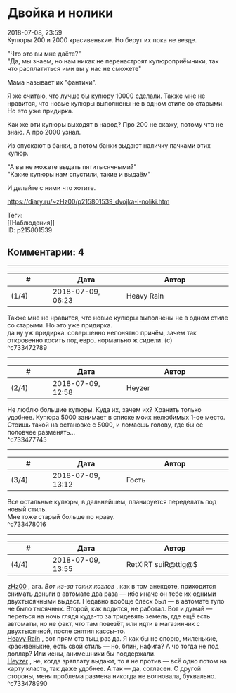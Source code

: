 Двойка и нолики
===============

  
2018-07-08, 23:59  
 Купюры 200 и 2000 красивенькие. Но берут их пока не везде.   
   
 "Что это вы мне даёте?"   
 "Да, мы знаем, но нам никак не перенастроят купюроприёмники, так что расплатиться ими вы у нас не сможете"   
   
 Мама называет их "фантики".   
   
 Я же считаю, что лучше бы купюру 10000 сделали. Также мне не нравится, что новые купюры выполнены не в одном стиле со старыми. Но это уже придирка.   
   
 Как же эти купюры выходят в народ? Про 200 не скажу, потому что не знаю. А про 2000 узнал.   
   
 Из спускают в банки, а потом банки выдают наличку пачками этих купюр.   
   
 "А вы не можете выдать пятитысячными?"   
 "Какие купюры нам спустили, такие и выдаём"   
   
 И делайте с ними что хотите.   
  
<https://diary.ru/~zHz00/p215801539_dvojka-i-noliki.htm>  
  
Теги:  
[[Наблюдения]]  
ID: p215801539  


Комментарии: 4
--------------

  


---



|         #         |              Дата              |                     Автор                     |           ID           |
| --- | --- | --- | --- |
| (1/4) | 2018-07-09, 06:23 | Heavy Rain | c733472789 |

  
  Также мне не нравится, что новые купюры выполнены не в одном стиле со старыми. Но это уже придирка.    
 да ну уж придирка. совершенно непонятно причём, зачем так откровенно косить под евро. нормально ж сидели. (с)   
 ^c733472789

---



|         #         |              Дата              |                     Автор                     |           ID           |
| --- | --- | --- | --- |
| (2/4) | 2018-07-09, 12:58 | Heyzer | c733477745 |

  
 Не люблю большие купюры. Куда их, зачем их? Хранить только удобнее. Купюра 5000 занимает в списке моих нелюбимых 1-ое место. Стоишь такой на остановке с 5000, и ломаешь голову, где бы ее половчее разменять...   
 ^c733477745

---



|         #         |              Дата              |                     Автор                     |           ID           |
| --- | --- | --- | --- |
| (3/4) | 2018-07-09, 13:12 | Гость | c733478016 |

  
 Все остальные купюры, в дальнейшем, планируется переделать под новый стиль.   
 Мне тоже старый больше по нраву.   
 ^c733478016

---



|         #         |              Дата              |                     Автор                     |           ID           |
| --- | --- | --- | --- |
| (4/4) | 2018-07-09, 13:55 | RetXiRT suiR@ttig@$ | c733478990 |

  
   [zHz00](https://zHz00.diary.ru "Untitled")  , ага.  *Вот из-за таких козлов*   , как в том анекдоте,  приходится снимать деньги в автомате два раза — ибо иначе он тебе их одними двухтысячными выдаст. Недавно вообще блеск был — в автомате тупо не было тысячных. Второй, как водится, не работал. Вот и думай — переться на ночь глядя куда-то за тридевять земель, где ещё есть автоматы, но не факт, что там повезёт, или идти в магазинчик с двухтысячной, после снятия кассы-то.   
  [Heavy Rain](http://kogacz.diary.ru "dear j ournal")  , вот прям сто тыщ раз да. Я как бы не спорю, миленькие, красивенькие, есть свой стиль — но, блин, нафига? А чо тогда не под доллар? Или иены, анимешники бы поддержали.   
  [Heyzer](http://heyzero.diary.ru "Orca")  , не, когда зряплату выдают, то я не против — всё одно потом на карту класть, так даже удобнее. А так — да, согласен. С другой стороны, меня проблема размена никогда не волновала, буквально.    
 ^c733478990